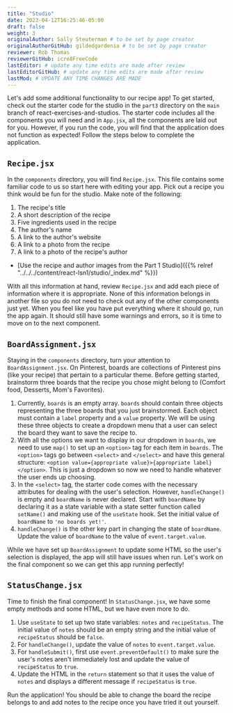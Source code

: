 ```yaml
---
title: "Studio"
date: 2023-04-12T16:25:46-05:00
draft: false
weight: 3
originalAuthor: Sally Steuterman # to be set by page creator
originalAuthorGitHub: gildedgardenia # to be set by page creator
reviewer: Rob Thomas 
reviewerGitHub: icre8FreeCode 
lastEditor: # update any time edits are made after review
lastEditorGitHub: # update any time edits are made after review
lastMod: # UPDATE ANY TIME CHANGES ARE MADE
---
```


Let's add some additional functionality to our recipe app! To get started, check out the starter code for the studio in the `part3` directory on the `main` branch of react-exercises-and-studios. The starter code includes all the components you will need and in `App.jsx`, all the components are laid out for you. However, if you run the code, you will find that the application does not function as expected! Follow the steps below to complete the application.

## `Recipe.jsx`

In the `components` directory, you will find `Recipe.jsx`. This file contains some familiar code to us so start here with editing your app. Pick out a recipe you think would be fun for the studio. Make note of the following:

1. The recipe's title
1. A short description of the recipe
1. Five ingredients used in the recipe
1. The author's name 
1. A link to the author's website
1. A link to a photo from the recipe
1. A link to a photo of the recipe's author
* [Use the recipe and author images from the Part 1 Studio]({{% relref "../../../content/react-lsn1/studio/_index.md" %}})

With all this information at hand, review `Recipe.jsx` and add each piece of information where it is appropriate. None of this information belongs in another file so you do not need to check out any of the other components just yet. When you feel like you have put everything where it should go, run the app again. It should still have some warnings and errors, so it is time to move on to the next component.

## `BoardAssignment.jsx`

Staying in the `components` directory, turn your attention to `BoardAssignment.jsx`. On Pinterest, boards are collections of Pinterest pins (like your recipe) that pertain to a particular theme. Before getting started, brainstorm three boards that the recipe you chose might belong to (Comfort food, Desserts, Mom's Favorites).

1. Currently, `boards` is an empty array. `boards` should contain three objects representing the three boards that you just brainstormed. Each object must contain a `label` property and a `value` property. We will be using these three objects to create a dropdown menu that a user can select the board they want to save the recipe to.
1. With all the options we want to display in our dropdown in `boards`, we need to use `map()` to set up an `<option>` tag for each item in `boards`. The `<option>` tags go between `<select>` and `</select>` and have this general structure: `<option value={appropriate value}>{appropriate label}</option>`. This is just a dropdown so now we need to handle whatever the user ends up choosing.
1. In the `<select>` tag, the starter code comes with the necessary attributes for dealing with the user's selection. However, `handleChange()` is empty and `boardName` is never declared. Start with `boardName` by declaring it as a state variable with a state setter function called `setName()` and making use of the `useState` hook. Set the initial value of `boardName` to `'no boards yet!'`.
1. `handleChange()` is the other key part in changing the state of `boardName`. Update the value of `boardName` to the value of `event.target.value`.

While we have set up `BoardAssignment` to update some HTML so the user's selection is displayed, the app will still have issues when run. Let's work on the final component so we can get this app running perfectly!

## `StatusChange.jsx`

Time to finish the final component! In `StatusChange.jsx`, we have some empty methods and some HTML, but we have even more to do.

1. Use `useState` to set up two state variables: `notes` and `recipeStatus`. The initial value of `notes` should be an empty string and the initial value of `recipeStatus` should be `false`.
1. For `handleChange()`, update the value of `notes` to `event.target.value`.
1. For `handleSubmit()`, first use `event.preventDefault()` to make sure the user's notes aren't immediately lost and update the value of `recipeStatus` to `true`. 
1. Update the HTML in the `return` statement so that it uses the value of `notes` and displays a different message if `recipeStatus` is `true`.

Run the application! You should be able to change the board the recipe belongs to and add notes to the recipe once you have tried it out yourself.
